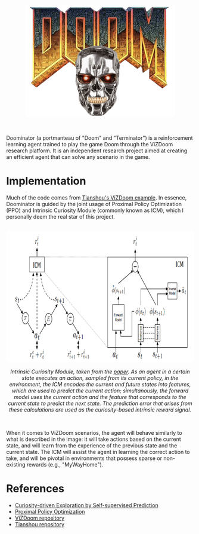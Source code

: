 <p align="center">
    <img src="src/logo.png" height="300" width="400" alt="Doominator logo">
</p>

<br>

Doominator (a portmanteau of "Doom" and "Terminator") is a reinforcement learning agent trained to play the game Doom through the ViZDoom research platform. It is an independent research project aimed at creating an efficient agent that can solve any scenario in the game.

# Implementation
Much of the code comes from [Tianshou's ViZDoom example](https://github.com/thu-ml/tianshou/tree/master/examples/vizdoom). In essence, Doominator is guided by the joint usage of Proximal Policy Optimization (PPO) and Intrinsic Curiosity Module (commonly known as ICM), which I personally deem the real star of this project.

<br>

<center>

<img src="./src/icm.png" height="350" width="800" alt="ICM">

 *Intrinsic Curiosity Module, taken from the <a href="https://pathak22.github.io/noreward-rl/resources/icml17.pdf">paper</a>. As an agent in a certain state executes an action, sampled from its current policy, in the environment, the ICM encodes the current and future states into features, which are used to predict the current action; simultanously, the forward model uses the current action and the feature that corresponds to the current state to predict the next state. The prediction error that arises from these calculations are used as the curiosity-based intrinsic reward signal.*

</center>

<br>

When it comes to ViZDoom scenarios, the agent will behave similarly to what is described in the image: it will take actions based on the current state, and will learn from the experience of the previous state and the current state. The ICM will assist the agent in learning the correct action to take, and will be pivotal in environments that possess sparse or non-existing rewards (e.g., "MyWayHome").

# References
* [Curiosity-driven Exploration by Self-supervised Prediction](https://pathak22.github.io/noreward-rl/resources/icml17.pdf)
* [Proximal Policy Optimization](https://arxiv.org/abs/1707.06347)
* [ViZDoom repository](https://github.com/mwydmuch/ViZDoom)
* [Tianshou repository](https://github.com/thu-ml/tianshou)
